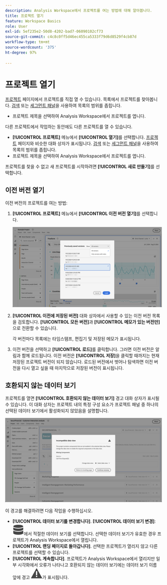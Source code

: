 ```yaml
---
description: Analysis Workspace에서 프로젝트를 여는 방법에 대해 알아봅니다.
title: 프로젝트 열기
feature: Workspace Basics
role: User
exl-id: 5ef235e2-50d8-4202-bad7-06090102cf73
source-git-commit: c4c8c0ff5d46ec455ca5333f79d6d8529f4cb87d
workflow-type: tm+mt
source-wordcount: '375'
ht-degree: 97%

---
```


# 프로젝트 열기

[프로젝트](/help/analysis-workspace/build-workspace-project/freeform-overview.md) 페이지에서 프로젝트를 직접 열 수 있습니다. 목록에서 프로젝트를 찾아봅니다. [검색](/help/analysis-workspace/build-workspace-project/freeform-overview.md#search) 또는 [세그먼트 패널](/help/analysis-workspace/build-workspace-project/freeform-overview.md#segment-panel)을 사용하여 목록의 범위를 좁힙니다.

* 프로젝트 제목을 선택하여 Analysis Workspace에서 프로젝트를 엽니다.

다른 프로젝트에서 작업하는 동안에도 다른 프로젝트를 열 수 있습니다.

* **[!UICONTROL 프로젝트]** 메뉴에서 **[!UICONTROL 열기]**&#x200B;를 선택합니다. [프로젝트](/help/analysis-workspace/build-workspace-project/freeform-overview.md) 페이지와 비슷한 대화 상자가 표시됩니다. [검색](/help/analysis-workspace/build-workspace-project/freeform-overview.md#search) 또는 [세그먼트 패널](/help/analysis-workspace/build-workspace-project/freeform-overview.md#segment-panel)을 사용하여 목록의 범위를 좁힙니다.
* 프로젝트 제목을 선택하여 Analysis Workspace에서 프로젝트를 엽니다.

프로젝트를 찾을 수 없고 새 프로젝트를 시작하려면 **[!UICONTROL 새로 만들기]**&#x200B;를 선택합니다.

## 이전 버전 열기

이전 버전의 프로젝트를 여는 방법:

1. **[!UICONTROL 프로젝트]** 메뉴에서 **[!UICONTROL 이전 버전 열기]**&#x200B;를 선택합니다.

   ![이전에 저장된 프로젝트 버전 목록과 모든 버전 또는 메모가 있는 버전만 표시할 수 있는 옵션.](assets/open-previously-saved.png)

1. **[!UICONTROL 이전에 저장된 버전]** 대화 상자에서 사용할 수 있는 이전 버전 목록을 검토합니다. **[!UICONTROL 모든 버전]**&#x200B;과 **[!UICONTROL 메모가 있는 버전만]**&#x200B;으로 전환할 수 있습니다.

   각 버전마다 목록에는 타임스탬프, 편집기 및 저장된 메모가 표시됩니다.


1. 이전 버전을 선택하고 **[!UICONTROL 로드]**&#x200B;를 클릭합니다.
그러면 이전 버전은 알림과 함께 로드됩니다. 이전 버전은 **[!UICONTROL 저장]**&#x200B;을 클릭할 때까지는 현재 저장된 프로젝트 버전이 되지 않습니다. 로드된 버전에서 벗어나 탐색하면 이전 버전을 다시 열고 싶을 때 마지막으로 저장된 버전이 표시됩니다.


## 호환되지 않는 데이터 보기

프로젝트를 열면 **[!UICONTROL 호환되지 않는 데이터 보기]** 경고 대화 상자가 표시될 수 있습니다. 이 대화 상자는 프로젝트 내의 특정 구성 요소가 프로젝트 패널 중 하나의 선택된 데이터 보기에서 활성화되지 않았음을 설명합니다.

![호환 불가](assets/incompatible-data-view.png)

이 경고를 해결하려면 다음 작업을 수행하십시오.

* **[!UICONTROL 데이터 보기를 변경합니다]**. **[!UICONTROL 데이터 보기 변경]**: ![데이터](/help/assets/icons/Data.svg)에서 적절한 데이터 보기를 선택합니다. 선택한 데이터 보기가 유효한 경우 프로젝트가 Analysis Workspace에서 열립니다.
* **[!UICONTROL 랜딩 페이지로 돌아갑니다]**. 선택한 프로젝트가 열리지 않고 다른 프로젝트를 선택할 수 있습니다.
* **[!UICONTROL 계속합니다]**. 프로젝트가 Analysis Workspace에서 열리지만 일부 시각화에서 오류가 나타나고 호환되지 않는 데이터 보기에는 데이터 보기 이름 앞에 경고 ![경고](/help/assets/icons/Alert.svg)가 표시됩니다.
